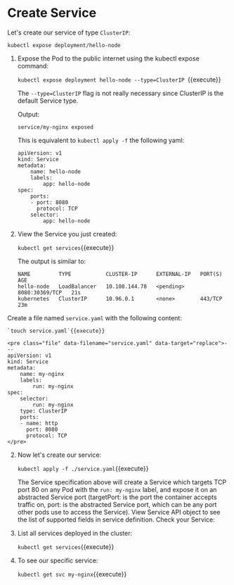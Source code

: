 # Create Service

Let's create our service of type `ClusterIP`: 

`kubectl expose deployment/hello-node `




1. Expose the Pod to the public internet using the kubectl expose command:

    `kubectl expose deployment hello-node --type=ClusterIP `{{execute}}

    The `--type=ClusterIP` flag is not really necessary since ClusterIP is the default Service type.

    Output:

    ```
    service/my-nginx exposed
    ```

    This is equivalent to `kubectl apply -f` the following yaml:

    ```
    apiVersion: v1
    kind: Service
    metadata:
        name: hello-node
        labels:
            app: hello-node
    spec:
        ports:
        - port: 8080
          protocol: TCP
        selector:
            app: hello-node

    ```

2. View the Service you just created:

    `kubectl get services`{{execute}}

    The output is similar to:
    ```
    NAME         TYPE           CLUSTER-IP      EXTERNAL-IP   PORT(S)          AGE
    hello-node   LoadBalancer   10.108.144.78   <pending>     8080:30369/TCP   21s
    kubernetes   ClusterIP      10.96.0.1       <none>        443/TCP          23m
    ```




Create a file named `service.yaml` with the following content:
    
    `touch service.yaml`{{execute}}

    <pre class="file" data-filename="service.yaml" data-target="replace">---
    apiVersion: v1
    kind: Service
    metadata:
        name: my-nginx
        labels:
            run: my-nginx
    spec:
        selector:
            run: my-nginx
        type: ClusterIP
        ports:
        - name: http
          port: 8080
          protocol: TCP
    </pre>

2. Now let's create our service:

    `kubectl apply -f ./service.yaml`{{execute}}

    The Service specification above will create a Service which targets TCP port 80 on any Pod with the `run: my-nginx` label, and expose it on an abstracted Service port (targetPort: is the port the container accepts traffic on, port: is the abstracted Service port, which can be any port other pods use to access the Service). View Service API object to see the list of supported fields in service definition. Check your Service:


3. List all services deployed in the cluster:

    `kubectl get services`{{execute}}

4. To see our specific service:

    `kubectl get svc my-nginx`{{execute}}